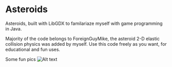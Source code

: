 # Asteroids
Asteroids, built with LibGDX to familariaze myself with game programming in Java.


Majority of the code belongs to ForeignGuyMike, the asteroid 2-D elastic collision physics was added by myself.
Use this code freely as you want, for educational and fun uses.

Some fun pics
![Alt text]("https://github.com/ToniaSanzo/Asteroids/blob/master/Pictures/Screenshot%20from%202020-03-12%2010-17-27.png") 
